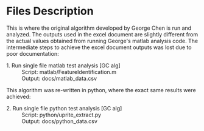 # Files Description

This is where the original algorithm developed by George Chen is run and analyzed. The outputs used in the excel document are slightly different from the actual values obtained from running George's matlab analysis code. The intermediate steps to achieve the excel document outputs was lost due to poor documentation:

<dl>
  <dt>1. Run single file matlab test analysis [GC alg]</dt>
  <dd>Script: matlab/FeatureIdentification.m</dd>
  <dd>Output: docs/matlab_data.csv </dd>
</dl>

This algorithm was re-written in python, where the exact same results were achieved:

<dl>
  <dt>2. Run single file python test analysis [GC alg]</dt>
  <dd>Script: python/uprite_extract.py </dd>
  <dd>Output: docs/python_data.csv </dd>
</dl>


